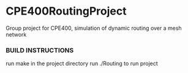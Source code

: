 # CPE400RoutingProject
 Group project for CPE400, simulation of dynamic routing over a mesh network
 
### BUILD INSTRUCTIONS
run make in the project directory
run ./Routing to run project
